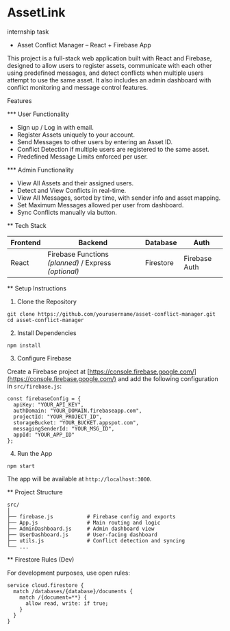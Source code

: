 # AssetLink
internship task

* Asset Conflict Manager – React + Firebase App

This project is a full-stack web application built with React and Firebase, designed to allow users to register assets, communicate with each other using predefined messages, and detect conflicts when multiple users attempt to use the same asset. It also includes an admin dashboard with conflict monitoring and message control features.

Features

*** User Functionality
- Sign up / Log in with email.
- Register Assets uniquely to your account.
- Send Messages to other users by entering an Asset ID.
- Conflict Detection if multiple users are registered to the same asset.
- Predefined Message Limits enforced per user.

*** Admin Functionality
- View All Assets and their assigned users.
- Detect and View Conflicts in real-time.
- View All Messages, sorted by time, with sender info and asset mapping.
- Set Maximum Messages allowed per user from dashboard.
- Sync Conflicts manually via button.

** Tech Stack

| Frontend |                        Backend                        |  Database |     Auth      |
|----------|-------------------------------------------------------|-----------|---------------|
| React    | Firebase Functions *(planned)* / Express *(optional)* | Firestore | Firebase Auth |

** Setup Instructions

1. Clone the Repository

```
git clone https://github.com/yourusername/asset-conflict-manager.git
cd asset-conflict-manager
```

2. Install Dependencies
   
```
npm install
```

3. Configure Firebase

Create a Firebase project at [https://console.firebase.google.com/](https://console.firebase.google.com/) and add the following configuration in `src/firebase.js`:

```
const firebaseConfig = {
  apiKey: "YOUR_API_KEY",
  authDomain: "YOUR_DOMAIN.firebaseapp.com",
  projectId: "YOUR_PROJECT_ID",
  storageBucket: "YOUR_BUCKET.appspot.com",
  messagingSenderId: "YOUR_MSG_ID",
  appId: "YOUR_APP_ID"
};
```

4. Run the App
   
```
npm start
```

The app will be available at `http://localhost:3000`.

** Project Structure

```
src/
│
├── firebase.js           # Firebase config and exports
├── App.js                # Main routing and logic
├── AdminDashboard.js     # Admin dashboard view
├── UserDashboard.js      # User-facing dashboard
├── utils.js              # Conflict detection and syncing
└── ...
```

** Firestore Rules (Dev)

For development purposes, use open rules:

```
service cloud.firestore {
  match /databases/{database}/documents {
    match /{document=**} {
      allow read, write: if true;
    }
  }
}
```

